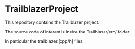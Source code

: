# TrailblazerProject

This repository contains the Trailblazer project. 

The source code of interest is inside the Trailblazer/src/ folder. 

In particular the trailblazer.[cpp/h] files
